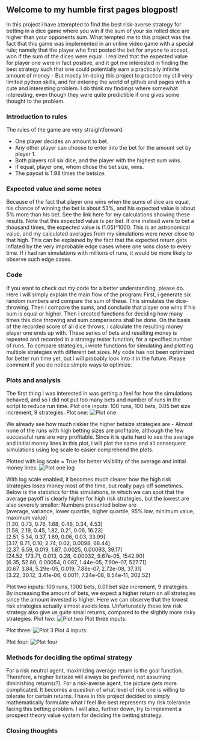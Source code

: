## Welcome to my humble first pages blogpost!

In this project i have attempted to find the best risk-averse strategy for betting in a dice game where you win if the sum of your six rolled dice are higher than your opponents sum. What tempted me to this project was the fact that this game was implemented in an online video game with a special rule; namely that the player who first posted the bet for anyone to accept, won if the sum of the dices were equal. I realized that the expected value for player one were in fact positive, and it got me interested in finding the best strategy such that one could potentially earn a practically infinite amount of money - But mostly im doing this project to practice my still very limited python skills, and for entering the world of github and pages with a cute and interesting problem. I do think my findings where somewhat interesting, even though they were quite predictible if one gives some thought to the problem.


### Introduction to rules
The rules of the game are very straightforward:
- One player decides an amount to bet.
- Any other player can choose to enter into the bet for the amount set by player 1.
- Both players roll six dice, and the player with the highest sum wins. 
- If equal, player one, whom chose the bet size, wins. 
- The payout is 1.98 times the betsize.

### Expected value and some notes
Because of the fact that player one wins when the sums of dice are equal, his chance of winning the bet is about 53%, and his expected value is about 5% more than his bet. See the link here for my calculations showing these results. Note that this expected value is per bet. If one instead were to bet a thousand times, the expected value is (1.05)^1000. This is an astronomical value, and my calculated averages from my simulations were never close to that high. This can be explained by the fact that the expected return gets inflated by the very improbable edge cases where one wins close to every time. If i had ran simulations with millions of runs, it would be more likely to observe such edge cases.

### Code
If you want to check out my code for a better understanding, please do. Here i will simply explain the main flow of the program: First, i generate six random numbers and compare the sum of these. This simulates the dice-throwing. Then i compare the sums, and conclude that player one wins if his sum is equal or higher. Then i created functions for deciding how many times this dice throwing and sum comparisons shall be done. On the basis of the recorded score of all dice throws, i calculate the resulting money player one ends up with. These series of bets and resulting money is repeated and recorded in a strategy tester function, for a specified number of runs. To compare strategies, i wrote functions for simulating and plotting multiple strategies with different bet sizes. My code has not been optimized for better run time yet, but i will probably look into it in the future. Please comment if you do notice simple ways to optimize.
### Plots and analysis
The first thing i was interested in was getting a feel for how the simulations behaved, and so i did not put too many bets and number of runs in the script to reduce run time.
Plot one inputs: 100 runs, 100 bets, 0.05 bet size increment, 9 strategies.
Plot one:
![Plot one](https://raw.githubusercontent.com/Snobben/gambling-strategy-simulator/gh-pages/Plots%20and%20stats%20for%20gambling-strategy-simulator/plot1-logfalse.png)  

We already see how much riskier the higher betsize strategies are - Almost none of the runs with high betting sizes are profitable, although the few successful runs are very profitable. Since it is quite hard to see the average and initial money lines in this plot, i will plot the same and all consequent simulations using log scale to easier comprehend the plots. 


Plotted with log scale = True for better visibility of the average and initial money lines:
![Plot one log](https://raw.githubusercontent.com/Snobben/gambling-strategy-simulator/gh-pages/Plots%20and%20stats%20for%20gambling-strategy-simulator/plot1-gambling-strategy-simulator.png)  

With log scale enabled, it becomes much clearer how the high risk strategies loses money most of the time, but really pays off sometimes. Below is the statistics for this simulations, in which we can spot that the average payoff is clearly higher for high risk strategies, but the lowest are also severely smaller:
Numbers presented below are   
[average, variance, lower quartile, higher quartile, 95% low, minimum value, maximum value]  
[1.30, 0.73, 0.76, 1.68, 0.46, 0.34, 4.53]  
[1.58, 2.19, 0.45, 1.82, 0.21, 0.06, 16.23]  
[2.51, 5.34, 0.37, 1.69, 0.06, 0.03, 33.99]  
[3.17, 8.71, 0.10, 2.74, 0.02, 0.0098, 68.44]  
[2.37, 6.59, 0.019, 1.87, 0.0025, 0.00093, 39.17]  
[24.52, 173.71, 0.013, 0.28, 0.00032, 9.67e-05, 1542.90]  
[6.35, 52.80, 0.00054, 0.087, 1.44e-05, 7.90e-07, 527.71]  
[0.67, 3.84, 5.29e-05, 0.019, 7.88e-07, 2.72e-08, 37.31]  
[3.22, 30.12, 3.41e-06, 0.0011, 7.24e-08, 8.54e-11, 302.52]  

Plot two inputs:
100 runs, 1000 bets, 0.01 bet size increment, 9 strategies. By increasing the amount of bets, we expect a higher return on all strategies since the amount invested is higher.
Here we can observe that the lowest risk strategies actually almost avoids loss. Unfortunately these low risk strategy also give us quite small returns, compared to the slightly more risky strategies. 
Plot two:
![Plot two](https://raw.githubusercontent.com/Snobben/gambling-strategy-simulator/gh-pages/Plots%20and%20stats%20for%20gambling-strategy-simulator/plot2log.png)
Plot three inputs:

Plot three:
![Plot 3](https://raw.githubusercontent.com/Snobben/gambling-strategy-simulator/gh-pages/Plots%20and%20stats%20for%20gambling-strategy-simulator/plot3log.png)
Plot 4 inputs:

Plot four:
![Plot four](https://raw.githubusercontent.com/Snobben/gambling-strategy-simulator/gh-pages/Plots%20and%20stats%20for%20gambling-strategy-simulator/plot-four.png)
### Methods for deciding the optimal strategy
For a risk neutral agent, maximizing average return is the goal function. Therefore, a higher betsize will always be preferred, not assuming diminishing returns(?).
For a risk-averse agent, the picture gets more complicated. It becomes a question of what level of risk one is willing to tolerate for certain returns. 
I have in this project decided to simply mathematically formulate what i feel like best represents my risk tolerance facing this betting problem.
I will also, further down, try to implement a prospect theory value system for deciding the betting strategy.



### Closing thoughts

